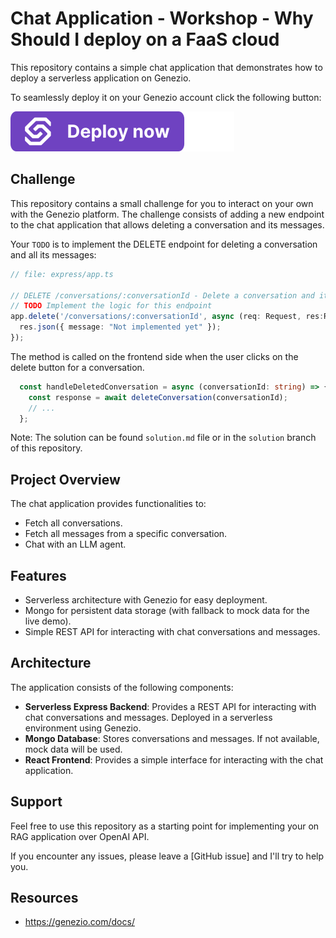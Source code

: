 # Chat Application - Workshop - Why Should I deploy on a FaaS cloud

This repository contains a simple chat application that demonstrates how to deploy a serverless application on Genezio.

To seamlessly deploy it on your Genezio account click the following button:

[![Genezio Deploy](https://raw.githubusercontent.com/Genez-io/graphics/main/svg/deploy-button.svg)](https://app.genez.io/start/deploy?repository=https://github.com/genez-io/chat-app)

## Challenge

This repository contains a small challenge for you to interact on your own with the Genezio platform.
The challenge consists of adding a new endpoint to the chat application that allows deleting a conversation and its messages.

Your `TODO` is to implement the DELETE endpoint for deleting a conversation and all its messages:

```typescript
// file: express/app.ts

// DELETE /conversations/:conversationId - Delete a conversation and its messages
// TODO Implement the logic for this endpoint
app.delete('/conversations/:conversationId', async (req: Request, res:Response) => {
  res.json({ message: "Not implemented yet" });
});
```

The method is called on the frontend side when the user clicks on the delete button for a conversation.

```typescript
  const handleDeletedConversation = async (conversationId: string) => {
    const response = await deleteConversation(conversationId);
    // ...
  };
```

Note: The solution can be found `solution.md` file or in the `solution` branch of this repository.

## Project Overview

The chat application provides functionalities to:

- Fetch all conversations.
- Fetch all messages from a specific conversation.
- Chat with an LLM agent.

## Features

- Serverless architecture with Genezio for easy deployment.
- Mongo for persistent data storage (with fallback to mock data for the live demo).
- Simple REST API for interacting with chat conversations and messages.

## Architecture

The application consists of the following components:

- **Serverless Express Backend**: Provides a REST API for interacting with chat conversations and messages. Deployed in a serverless environment using Genezio.
- **Mongo Database**: Stores conversations and messages. If not available, mock data will be used.
- **React Frontend**: Provides a simple interface for interacting with the chat application.

## Support

Feel free to use this repository as a starting point for implementing your on RAG application over OpenAI API.

If you encounter any issues, please leave a [GitHub issue] and I'll try to help you.

## Resources

- https://genezio.com/docs/
